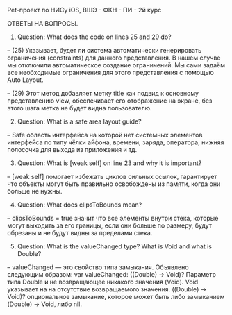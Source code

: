 Pet-проект по НИСу iOS, ВШЭ - ФКН - ПИ - 2й курс

ОТВЕТЫ НА ВОПРОСЫ.

1. Question: What does the code on lines 25 and 29 do?

– (25) Указывает, будет ли система автоматически генерировать ограничения (constraints) для данного представления. В нашем случве мы отключили автоматическое создание ограничений. Мы сами задаём все необходимые ограничения для этого представления с помощью Auto Layout.

– (29) Этот метод добавляет метку title как подвид к основному представлению view, обеспечивает его отображение на экране, без этого шага метка не будет видна пользователю.

2. Question: What is a safe area layout guide?

– Safe область интерфейса на которой нет системных элементов интерфейса по типу чёлки айфона, времени, заряда, оператора, нижняя полосочка для выхода из приложения и тд.

3. Question: What is [weak self] on line 23 and why it is important?

– [weak self] помогает избежать циклов сильных ссылок, гарантирует что объекты могут быть правильно освобождены из памяти, когда они больше не нужны.

4. Question: What does clipsToBounds mean?

– clipsToBounds = true значит что все элементы внутри стека, которые могут выходить за его границы, если они больше по размеру, будут обрезаны и не будут видны за пределами стека.

5. Question: What is the valueChanged type? What is Void and what is Double?

– valueChanged — это свойство типа замыкания. Объявлено следующим образом: var valueChanged: ((Double) -> Void)? Параметр типа Double и не возвращающее никакого значения (Void). Void указывает на на отсутствие возвращаемого значения. ((Double) -> Void)? опциональное замыкание, которое может быть либо замыканием (Double) -> Void, либо nil.
